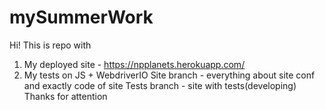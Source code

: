 # mySummerWork
Hi! This is repo with 
1) My deployed site  - https://npplanets.herokuapp.com/
2) My tests on JS + WebdriverIO 
Site branch - everything about site conf and exactly code of site 
Tests branch - site with tests(developing) 
Thanks for attention 
